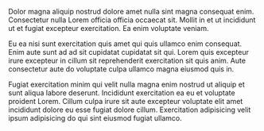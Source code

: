 Dolor magna aliquip nostrud dolore amet nulla sint magna consequat enim. Consectetur nulla Lorem officia officia occaecat sit. Mollit in et ut incididunt ut et fugiat excepteur exercitation. Ea enim voluptate veniam.

Eu ea nisi sunt exercitation quis amet qui quis ullamco enim consequat. Enim aute sunt ad ad sit cupidatat cupidatat sit qui. Lorem quis excepteur irure excepteur in cillum sit reprehenderit exercitation sit quis anim. Aute consectetur aute do voluptate culpa ullamco magna eiusmod quis in.

Fugiat exercitation minim qui velit nulla magna enim nostrud ut aliquip et sunt aliqua labore deserunt. Incididunt exercitation ea eu et voluptate proident Lorem. Cillum culpa irure sit aute excepteur voluptate elit amet incididunt dolore eu esse fugiat dolore cillum. Exercitation adipisicing velit ipsum adipisicing do qui sint eiusmod fugiat ullamco.